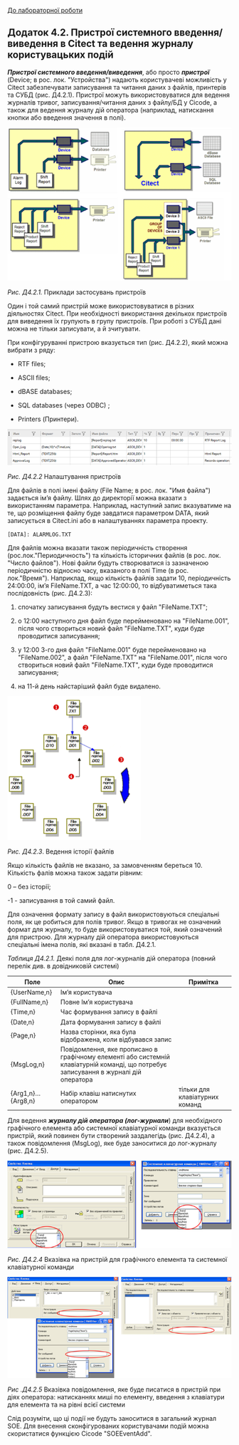 [До лабораторної роботи](labcitect.md)

## Додаток 4.2. Пристрої системного введення/виведення в Citect та ведення журналу користувацьких подій 

***Пристрої системного введення/виведення***, або просто ***пристрої*** (Device; в рос. лок. "Устройства") надають користувачеві можливість у Citect забезпечувати записування та читання даних з файлів, принтерів та СУБД (рис. Д4.2.1). Пристрої можуть використовуватися для ведення журналів тривог, записування/читання даних з файлу/БД у Cicode, а також для ведення журналу дій оператора (наприклад, натискання кнопки або введення значення в полі). 

 ![](media4/6_25.png)

*Рис. Д4.2.1.* Приклади застосувань пристроїв

Один і той самий пристрій може використовуватися в різних діяльностях Citect. При необхідності використання декількох пристроїв для виведення їх групують в групу пристроїв. При роботі з СУБД дані можна не тільки записувати, а й зчитувати. 

При конфігуруванні пристрою вказується тип (рис. Д4.2.2), який можна вибрати з ряду: 

- RTF files; 

- ASCII files; 

- dBASE databases; 

- SQL databases (через ODBC) ; 

- Printers (Принтери). 

![](media4/6_26.png)

*Рис. Д4.2.2* Налаштування пристроїв

Для файлів в полі імені файлу (File Name; в рос. лок. "Имя файла") задається ім’я файлу. Шлях до директорії можна вказати з використанням параметра. Наприклад, наступний запис вказуватиме на те, що розміщення файлу буде завдатися параметром DATA, який записується в Citect.ini або в налаштуваннях параметра проекту. 

```
[DATA]: ALARMLOG.TXT
```

Для файлів можна вказати також періодичність створення (рос.лок."Периодичность") та кількість історичних файлів (в рос. лок. "Число файлов"). Нові файли будуть створюватися із зазначеною періодичністю відносно часу, вказаного в полі Time (в рос. лок."Время"). Наприклад, якщо кількість файлів задати 10, періодичність 24:00:00, ім’я FileName.TXT, а час 12:00:00, то відбуватиметься така послідовність (рис. Д4.2.3):

1) спочатку записування будуть вестися у файл "FileName.TXT";

2) о 12:00 наступного дня файл буде перейменовано на "FileName.001", після чого створиться новий файл "FileName.TXT", куди буде проводитися записування;

3) у 12:00 3-го дня файл "FileName.001" буде перейменовано на "FileName.002", а файл "FileName.TXT" на "FileName.001", після чого створиться новий файл "FileName.TXT", куди буде проводитися записування; 

4) на 11-й день найстаріший файл буде видалено.  

 ![](media4/6_27.png)

*Рис. Д4.2.3*. Ведення історії файлів

Якщо кількість файлів не вказано, за замовченням береться 10. Кількість фалів можна також задати рівним:

0 – без історії;

-1 - записування в той самий файл.

Для означення формату запису в файл використовуються спеціальні поля, як це робиться для полів тривог. Якщо в тривогах не означений формат для журналу, то буде використовуватися той, який означений для пристрою. Для журналу дій оператора використовуються спеціальні імена полів, які вказані в табл. Д4.2.1. 

*Таблиця Д4.2.1.* Деякі поля для лог-журналів дій оператора (повний перелік див. в довідниковій системі)

| **Поле**          | **Опис**                                                     | **Примітка**                   |
| ----------------- | ------------------------------------------------------------ | ------------------------------ |
| {UserName,n}      | Ім’я користувача                                             |                                |
| {FullName,n}      | Повне Ім’я користувача                                       |                                |
| {Time,n}          | Час формування запису в файлі                                |                                |
| {Date,n}          | Дата формування запису в файлі                               |                                |
| {Page,n}          | Назва сторінки, яка була  відображена, коли відбувався запис |                                |
| {MsgLog,n}        | Повідомлення, яке прописано в  графічному елементі або системній клавіатурній команді, що потребує записування  в журналі дій оператора |                                |
| {Arg1,n}…{Arg8,n} | Набір клавіш натиснутих оператором                           | тільки для клавіатурних команд |

Для ведення ***журналу дій оператора (лог-журнали***) для необхідного графічного елемента або системної клавіатурної команди вказується пристрій, який повинен бути створений заздалегідь (рис. Д4.2.4), а також повідомлення (MsgLog), яке буде заноситися до лог-журналу (рис. Д4.2.5).

![](media4/6_28.png)

*Рис. Д4.2.4* Вказівка на пристрій для графічного елемента та системної клавіатурної команди 

 ![](media4/6_29.png)

*Рис .Д4.2.5* Вказівка повідомлення, яке буде писатися в пристрій при діях оператора: натисканнях миші по елементу, введення з клавіатури для елемента та на рівні всієї системи

Слід розуміти, що ці події не будуть заноситися в загальний журнал SOE. Для внесення сконфігурованих користувачами подій можна скористатися функцією Cicode "SOEEventAdd".
